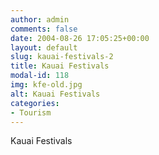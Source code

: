 ```yaml
---
author: admin
comments: false
date: 2004-08-26 17:05:25+00:00
layout: default
slug: kauai-festivals-2
title: Kauai Festivals
modal-id: 118
img: kfe-old.jpg
alt: Kauai Festivals
categories:
- Tourism
---
```

Kauai Festivals
